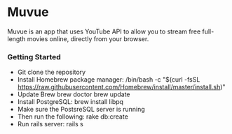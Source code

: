 # Muvue

Muvue is an app that uses YouTube API to allow you to stream free full-length movies online, directly from your browser.

### Getting Started
- Git clone the repository
- Install Homebrew package manager:
  /bin/bash -c "$(curl -fsSL https://raw.githubusercontent.com/Homebrew/install/master/install.sh)"
- Update Brew
  brew doctor
  brew update
- Install PostgreSQL: 
  brew install libpq
- Make sure the PostsreSQL server is running
- Then run the following:
  rake db:create
- Run rails server: 
  rails s

